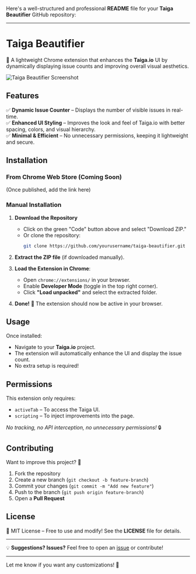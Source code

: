 Here's a well-structured and professional **README** file for your **Taiga Beautifier** GitHub repository:  

---

# **Taiga Beautifier**  

🚀 A lightweight Chrome extension that enhances the **Taiga.io** UI by dynamically displaying issue counts and improving overall visual aesthetics.

![Taiga Beautifier Screenshot](screenshot.png) <!-- Add a screenshot of your extension -->

## **Features**  

✅ **Dynamic Issue Counter** – Displays the number of visible issues in real-time.  
✅ **Enhanced UI Styling** – Improves the look and feel of Taiga.io with better spacing, colors, and visual hierarchy.  
✅ **Minimal & Efficient** – No unnecessary permissions, keeping it lightweight and secure.  

## **Installation**  

### **From Chrome Web Store (Coming Soon)**  
(Once published, add the link here)

### **Manual Installation**  

1. **Download the Repository**  
   - Click on the green "Code" button above and select "Download ZIP."  
   - Or clone the repository:  
     ```sh
     git clone https://github.com/yourusername/taiga-beautifier.git
     ```

2. **Extract the ZIP file** (if downloaded manually).  

3. **Load the Extension in Chrome**:  
   - Open `chrome://extensions/` in your browser.  
   - Enable **Developer Mode** (toggle in the top right corner).  
   - Click **"Load unpacked"** and select the extracted folder.  

4. **Done!** 🎉 The extension should now be active in your browser.

## **Usage**  

Once installed:  
- Navigate to your **Taiga.io** project.  
- The extension will automatically enhance the UI and display the issue count.  
- No extra setup is required!

## **Permissions**  

This extension only requires:  
- `activeTab` – To access the Taiga UI.  
- `scripting` – To inject improvements into the page.  

_No tracking, no API interception, no unnecessary permissions!_ 🔒  

## **Contributing**  

Want to improve this project? 🚀  
1. Fork the repository  
2. Create a new branch (`git checkout -b feature-branch`)  
3. Commit your changes (`git commit -m "Add new feature"`)  
4. Push to the branch (`git push origin feature-branch`)  
5. Open a **Pull Request**  

## **License**  

📜 MIT License – Free to use and modify! See the **LICENSE** file for details.  

---

💡 **Suggestions? Issues?** Feel free to open an [issue](https://github.com/yourusername/taiga-beautifier/issues) or contribute!  

---

Let me know if you want any customizations! 🚀